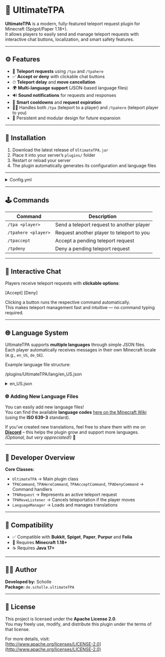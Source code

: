 # 🔁 UltimateTPA

**UltimateTPA** is a modern, fully-featured teleport request plugin for Minecraft (Spigot/Paper 1.18+).  
It allows players to easily send and manage teleport requests with interactive chat buttons, localization, and smart safety features.

---

## ⚙️ Features

- 💬 **Teleport requests** using `/tpa` and `/tpahere`
- ✅ **Accept or deny** with clickable chat buttons
- ⏱ **Teleport delay** and **move cancellation**
- 🌍 **Multi-language support** (JSON-based language files)
- 🔊 **Sound notifications** for requests and responses
- 🧠 **Smart cooldowns** and **request expiration**
- 🧍‍♂️ Handles both `/tpa` (teleport to a player) and `/tpahere` (teleport player to you)
- 💾 Persistent and modular design for future expansion

---

## 📁 Installation

1. Download the latest release of `UltimateTPA.jar`
2. Place it into your server’s `plugins/` folder
3. Restart or reload your server
4. The plugin automatically generates its configuration and language files

---

<details>
<summary>Config.yml</summary>

```yaml
# ==== UltimateTPA Configuration ====

# ==== Delay ====
teleport-delay: 5 # Time (in seconds) before teleport happens after accept

# ==== Expire-Time ====
request-expire-time: 60 # Time (in seconds) before a teleport request expires

# ==== Conditions ====
cancel-on-move: true # Whether moving during the delay cancels teleport

# ==== Prefix ====
prefix: "&7[&aTPA&7] " # Chat prefix for all messages

# ==== Sounds ====
sound:
  enabled: true
  accept: "ENTITY_PLAYER_LEVELUP"
  deny: "ENTITY_VILLAGER_NO"
  request: "BLOCK_NOTE_BLOCK_PLING"
```

</details>

---

## 🕹️ Commands

| Command | Description |
|----------|--------------|
| `/tpa <player>` | Send a teleport request to another player |
| `/tpahere <player>` | Request another player to teleport to you |
| `/tpaccept` | Accept a pending teleport request |
| `/tpdeny` | Deny a pending teleport request |

---

## 💬 Interactive Chat

Players receive teleport requests with **clickable options**:

[Accept] [Deny]


Clicking a button runs the respective command automatically.  
This makes teleport management fast and intuitive — no command typing required.

---

## 🌐 Language System

UltimateTPA supports **multiple languages** through simple JSON files.  
Each player automatically receives messages in their own Minecraft locale (e.g., `en_US`, `de_DE`).

Example language file structure:

/plugins/UltimateTPA/lang/en_US.json

<details>
<summary>en_US.json</summary>

```json
{
  "tpa_request": "§e%player% wants to teleport to you.",
  "tpahere_request": "&e%player% wants you to teleport to them.",
  "tpa_accept": "§a[Accept]",
  "tpa_deny": "§c[Deny]",
  "tpa_sent": "§7Teleport request sent to §e%player%",
  "tpahere_sent": "&7Teleport request (here) sent to &e%player%",
  "tpa_no_request": "§cYou have no pending teleport requests.",
  "tpa_sender_offline": "§cThe player is no longer online.",
  "tpa_accepted": "§aYou accepted the teleport request.",
  "tpa_accepted_by": "§aYour request was accepted by §e%player%",
  "tpa_denied": "§cYou denied the teleport request.",
  "tpa_denied_by": "§cYour request was denied by §e%player%"
}
```

</details>

### 🌐 Adding New Language Files

You can easily add new language files!  
You can find the available **language codes** [here on the Minecraft Wiki](https://minecraft.fandom.com/wiki/Language) (using the **ISO 639-3** standard).

If you’ve created new translations, feel free to share them with me on **[Discord](https://discord.gg/95ekxaGNB3)** – this helps the plugin grow and support more languages. *(Optional, but very appreciated!)* 💬

---

## 🧩 Developer Overview

**Core Classes:**

- `UltimateTPA` → Main plugin class  
- `TPACommand`, `TPAHereCommand`, `TPAAcceptCommand`, `TPADenyCommand` → Command handlers  
- `TPARequest` → Represents an active teleport request  
- `TPAMoveListener` → Cancels teleportation if the player moves  
- `LanguageManager` → Loads and manages translations  

---

## 🧰 Compatibility

- ✅ Compatible with **Bukkit**, **Spigot**, **Paper**, **Purpur** and **Folia**
- 🧱 Requires **Minecraft 1.18+**  
- ☕ Requires **Java 17+**

---

## 🧑‍💻 Author

**Developed by:** Scholle  
**Package:** `de.scholle.ultimateTPA`

---

## 📜 License

This project is licensed under the **Apache License 2.0**.  
You may freely use, modify, and distribute this plugin under the terms of that license.  

For more details, visit:  
[http://www.apache.org/licenses/LICENSE-2.0](http://www.apache.org/licenses/LICENSE-2.0)
